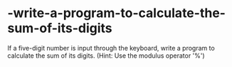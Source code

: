 # -write-a-program-to-calculate-the-sum-of-its-digits
If a five-digit number is input through the keyboard, write a  program to calculate the sum of its digits. (Hint: Use the modulus operator '%')
